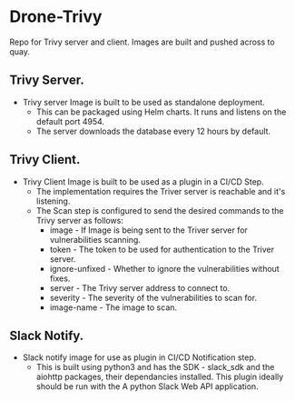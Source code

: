 # Drone-Trivy 
Repo for Trivy server and client.
Images are built and pushed across to quay.

## Trivy Server.
* Trivy server Image is built to be used as standalone deployment. 
    + This can be packaged using Helm charts. It runs and listens on the default port 4954.
    + The server downloads the database every 12 hours by default.

## Trivy Client.
* Trivy Client Image is built to be used as a plugin in a CI/CD Step. 
    + The implementation requires the Triver server is reachable and it's listening.
    + The Scan step is configured to send the desired commands to the Trivy server as follows:
        - image - If Image is being sent to the Triver server for vulnerabilities scanning.
        - token - The token to be used for authentication to the Triver server.
        - ignore-unfixed - Whether to ignore the vulnerabilities without fixes.
        - server - The Trivy server address to connect to.
        - severity - The severity of the vulnerabilities to scan for.
        - image-name - The image to scan.

## Slack Notify.
* Slack notify image for use as plugin in CI/CD Notification step. 
    + This is built using python3 and has the SDK - slack_sdk and the aiohttp packages, their dependancies installed. 
    This plugin ideally should be run with the A python Slack Web API application.